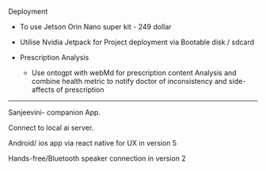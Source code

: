 
Deployment 
- To use Jetson Orin Nano super kit - 249 dollar 
- Utilise Nvidia Jetpack for Project deployment via Bootable disk / sdcard 

- Prescription Analysis 
  - Use ontogpt with webMd for prescription content Analysis and combine health metric to notify doctor of inconsistency and side-affects of prescription 





--- 

Sanjeevini- companion App.

Connect to local ai server. 


Android/ ios app via react native for UX in version 5

Hands-free/Bluetooth speaker connection in version 2


